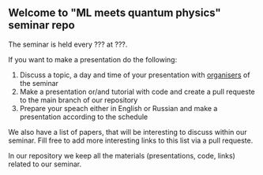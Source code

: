 ## Welcome to "ML meets quantum physics" seminar repo

The seminar is held every ??? at ???.

If you want to make a presentation do the following:

1. Discuss a topic, a day and time of your presentation with [organisers](https://github.com/LuchnikovI/ML-meets-quantum-physics-QIT-lab-seminar/blob/main/organizers.md) of the seminar
2. Make a presentation or/and tutorial with code and create a pull requeste to the main branch of our repository
3. Prepare your speach either in English or Russian and make a presentation according to the schedule

We also have a list of papers, that will be interesting to discuss within our seminar. Fill free to add more interesting links to this list via a pull requeste.

In our repository we keep all the materials (presentations, code, links) related to our seminar.
